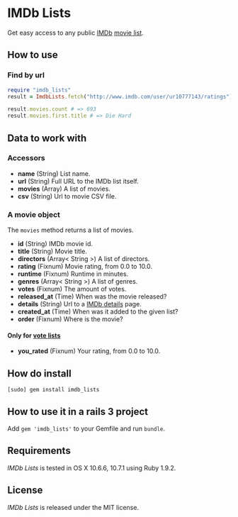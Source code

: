 # IMDb Lists

Get easy access to any public [IMDb](http://www.imdb.com/) [movie list](http://www.imdb.com/lists).

## How to use

### Find by url

``` ruby
require "imdb_lists"
result = ImdbLists.fetch("http://www.imdb.com/user/ur10777143/ratings")

result.movies.count # => 693
result.movies.first.title # => Die Hard
```

## Data to work with

### Accessors
 
- **name** (String) List name.
- **url** (String) Full URL to the IMDb list itself.
- **movies** (Array) A list of movies.
- **csv** (String) Url to movie CSV file.

### A movie object

The `movies` method returns a list of movies.
 
- **id** (String) IMDb movie id.
- **title** (String) Movie title.
- **directors** (Array< String >) A list of directors.
- **rating** (Fixnum) Movie rating, from 0.0 to 10.0.
- **runtime** (Fixnum) Runtime in minutes.
- **genres** (Array< String >) A list of genres.
- **votes** (Fixnum) The amount of votes.
- **released_at** (Time) When was the movie released?
- **details** (String) Url to a [IMDb details](http://www.imdb.com/title/tt0095016/) page.
- **created_at** (Time) When was it added to the given list?
- **order** (Fixnum) Where is the movie?
 
#### Only for [vote lists](http://www.imdb.com/user/ur10777143/ratings)

- **you_rated** (Fixnum) Your rating, from 0.0 to 10.0.
 
## How do install

    [sudo] gem install imdb_lists
    
## How to use it in a rails 3 project

Add `gem 'imdb_lists'` to your Gemfile and run `bundle`.

## Requirements

*IMDb Lists* is tested in OS X 10.6.6, 10.7.1 using Ruby 1.9.2.

## License

*IMDb Lists* is released under the MIT license.